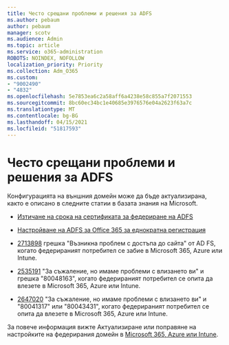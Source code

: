 ```yaml
---
title: Често срещани проблеми и решения за ADFS
ms.author: pebaum
author: pebaum
manager: scotv
ms.audience: Admin
ms.topic: article
ms.service: o365-administration
ROBOTS: NOINDEX, NOFOLLOW
localization_priority: Priority
ms.collection: Adm_O365
ms.custom:
- "9002490"
- "4832"
ms.openlocfilehash: 5e7853ea6c2a58aff6a4238e58c855a7f2071553
ms.sourcegitcommit: 8bc60ec34bc1e40685e3976576e04a2623f63a7c
ms.translationtype: MT
ms.contentlocale: bg-BG
ms.lasthandoff: 04/15/2021
ms.locfileid: "51817593"
---
```

# <a name="common-issues-and-resolutions-for-adfs"></a>Често срещани проблеми и решения за ADFS

Конфигурацията на външния домейн може да бъде актуализирана, както е описано в следните статии в базата знания на Microsoft.

- [Изтичане на срока на сертификата за федериране на ADFS](adfs-federation-certificate-expiring.md)

- [Настройване на ADFS за Office 365 за еднократна регистрация](https://docs.microsoft.com/office365/troubleshoot/active-directory/set-up-adfs-for-single-sign-on)

- [2713898](https://support.microsoft.com/help/2713898)  грешка "Възникна проблем с достъпа до сайта" от AD FS, когато федерираният потребител се забие в Microsoft 365, Azure или Intune.

- [2535191](https://support.microsoft.com/help/2535191) "За съжаление, но имаме проблеми с влизането ви" и грешка "80048163", когато федерираният потребител се опита да влезете в Microsoft 365, Azure или Intune.

- [2647020](https://support.microsoft.com/help/2647020)   "За съжаление, но имаме проблеми с влизането ви" и "80041317" или "80043431", когато федерираният потребител се опита да влезете в Microsoft 365, Azure или Intune.

За повече информация вижте Актуализиране или поправяне на настройките на федерирания домейн в [Microsoft 365, Azure или Intune](https://docs.microsoft.com/office365/troubleshoot/active-directory/update-federated-domain-office-365).
